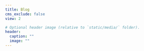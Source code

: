 ```yaml
---
title: Blog
cms_exclude: false
view: 2

# Optional header image (relative to `static/media/` folder).
header:
  caption: ""
  image: ""
---
```

